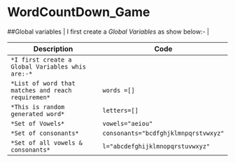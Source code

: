 # WordCountDown_Game

##Global variables
| I first create a *Global Variables* as show below:- |

| Description | Code |
|---| ---|
| `*I first create a Global Variables whis are:-*` | 
| `*List of word that matches and reach requiremen*`      |`words =[]`|
| `*This is random generated word*`                      |`letters=[]`|
| `*Set of Vowels*`                                  |`vowels="aeiou"`|
| `*Set of consonants*`          |`consonants="bcdfghjklmnpqrstvwxyz"`|
| `*Set of all vowels & consonants*`| `l="abcdefghijklmnopqrstuvwxyz"`|
                                                        
